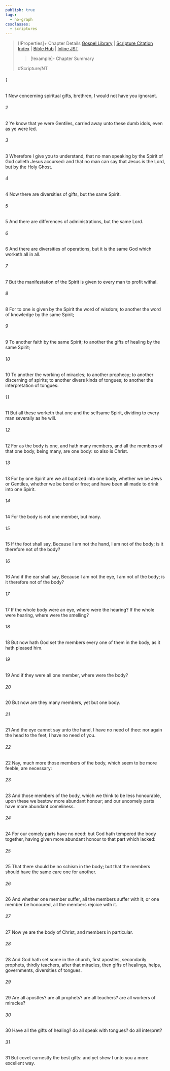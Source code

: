```yaml
---
publish: true
tags:
  - no-graph
cssclasses:
  - scriptures
---
```

>[!Properties]+ Chapter Details
>[Gospel Library](https://churchofjesuschrist.org/study/scriptures/nt/1-cor/12?lang=eng)    |    [Scripture Citation Index](https://scriptures.byu.edu/#0920c::c0920c)    |    [Bible Hub](https://biblehub.com/1_corinthians/12.htm)    |    [Inline JST](https://scripturetoolbox.com/html/ic/1Corinthians/12.html)
>>[!example]- Chapter Summary
>> 
> 
>
>#Scripture/NT
###### 1
1 Now concerning spiritual gifts, brethren, I would not have you ignorant.
###### 2
2 Ye know that ye were Gentiles, carried away unto these dumb idols, even as ye were led.
###### 3
3 Wherefore I give you to understand, that no man speaking by the Spirit of God calleth Jesus accursed: and that no man can say that Jesus is the Lord, but by the Holy Ghost.
###### 4
4 Now there are diversities of gifts, but the same Spirit.
###### 5
5 And there are differences of administrations, but the same Lord.
###### 6
6 And there are diversities of operations, but it is the same God which worketh all in all.
###### 7
7 But the manifestation of the Spirit is given to every man to profit withal.
###### 8
8 For to one is given by the Spirit the word of wisdom; to another the word of knowledge by the same Spirit;
###### 9
9 To another faith by the same Spirit; to another the gifts of healing by the same Spirit;
###### 10
10 To another the working of miracles; to another prophecy; to another discerning of spirits; to another divers kinds of tongues; to another the interpretation of tongues:
###### 11
11 But all these worketh that one and the selfsame Spirit, dividing to every man severally as he will.
###### 12
12 For as the body is one, and hath many members, and all the members of that one body, being many, are one body: so also is Christ.
###### 13
13 For by one Spirit are we all baptized into one body, whether we be Jews or Gentiles, whether we be bond or free; and have been all made to drink into one Spirit.
###### 14
14 For the body is not one member, but many.
###### 15
15 If the foot shall say, Because I am not the hand, I am not of the body; is it therefore not of the body?
###### 16
16 And if the ear shall say, Because I am not the eye, I am not of the body; is it therefore not of the body?
###### 17
17 If the whole body were an eye, where were the hearing? If the whole were hearing, where were the smelling?
###### 18
18 But now hath God set the members every one of them in the body, as it hath pleased him.
###### 19
19 And if they were all one member, where were the body?
###### 20
20 But now are they many members, yet but one body.
###### 21
21 And the eye cannot say unto the hand, I have no need of thee: nor again the head to the feet, I have no need of you.
###### 22
22 Nay, much more those members of the body, which seem to be more feeble, are necessary:
###### 23
23 And those members of the body, which we think to be less honourable, upon these we bestow more abundant honour; and our uncomely parts have more abundant comeliness.
###### 24
24 For our comely parts have no need: but God hath tempered the body together, having given more abundant honour to that part which lacked:
###### 25
25 That there should be no schism in the body; but that the members should have the same care one for another.
###### 26
26 And whether one member suffer, all the members suffer with it; or one member be honoured, all the members rejoice with it.
###### 27
27 Now ye are the body of Christ, and members in particular.
###### 28
28 And God hath set some in the church, first apostles, secondarily prophets, thirdly teachers, after that miracles, then gifts of healings, helps, governments, diversities of tongues.
###### 29
29 Are all apostles? are all prophets? are all teachers? are all workers of miracles?
###### 30
30 Have all the gifts of healing? do all speak with tongues? do all interpret?
###### 31
31 But covet earnestly the best gifts: and yet shew I unto you a more excellent way.
